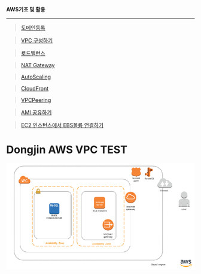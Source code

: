 **AWS기초 및 활용** 
*****

>[도메인등록](https://github.com/dockerdongjin/aws-network-examples/tree/master/case1)

>[VPC 구성하기](https://github.com/dockerdongjin/aws-network-examples/tree/master/case2)

>[로드밸런스](https://github.com/dockerdongjin/aws-network-examples/tree/master/case3)

>[NAT Gateway](https://github.com/dockerdongjin/aws-network-examples/tree/master/case4)

>[AutoScaling](https://github.com/dockerdongjin/aws-network-examples/tree/master/case5)

>[CloudFront](https://github.com/dockerdongjin/aws-network-examples/tree/master/case6)

>[VPCPeering](https://github.com/dockerdongjin/aws-network-examples/tree/master/case7)

>[AMI 공유하기](https://github.com/dockerdongjin/aws-network-examples/tree/master/case8)

>[EC2 인스턴스에서 EBS볼륨 연결하기](https://github.com/dockerdongjin/aws-network-examples/tree/master/case9)




# Dongjin AWS VPC TEST

![구성1](https://github.com/dockerdongjin/aws-network-examples/blob/master/case1.png)
